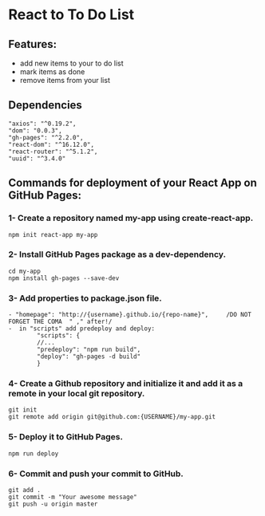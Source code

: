 # React to To Do List

## Features:
* add new items to your to do list
* mark items as done
* remove items from your list

## Dependencies
    "axios": "^0.19.2",
    "dom": "0.0.3",
    "gh-pages": "^2.2.0",
    "react-dom": "^16.12.0",
    "react-router": "^5.1.2",
    "uuid": "^3.4.0"
    
 ## Commands for deployment of your React App on GitHub Pages:
 ### 1- Create a repository named my-app using create-react-app.

    npm init react-app my-app

### 2- Install GitHub Pages package as a dev-dependency.

    cd my-app
    npm install gh-pages --save-dev

### 3- Add properties to package.json file.

    - "homepage": "http://{username}.github.io/{repo-name}",     /DO NOT FORGET THE COMA  " ," after!/
    -  in "scripts" add predeploy and deploy:
            "scripts": {
            //...
            "predeploy": "npm run build",
            "deploy": "gh-pages -d build"
            }


### 4- Create a Github repository and initialize it and add it as a remote in your local git repository.

    git init
    git remote add origin git@github.com:{USERNAME}/my-app.git

### 5- Deploy it to GitHub Pages.
 
    npm run deploy

### 6- Commit and push your commit to GitHub.

    git add .
    git commit -m "Your awesome message"
    git push -u origin master
